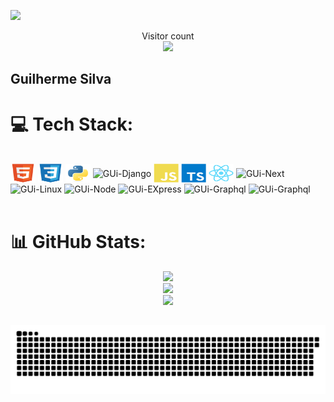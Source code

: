 ![](https://media0.giphy.com/media/3otPorWLQJq5GmHRtu/giphy.gif)

<p align="center"> 
  Visitor count<br>
  <img src="https://profile-counter.glitch.me/Guilherme013S/count.svg" />
</p>

## Guilherme Silva

# 💻 Tech Stack:

<div style="display: inline_block"><br>
<img align="center" alt="Gui-HTML" height="30" width="40" src="https://raw.githubusercontent.com/devicons/devicon/master/icons/html5/html5-original.svg">
<img align="center" alt="Gui-CSS" height="30" width="40" src="https://raw.githubusercontent.com/devicons/devicon/master/icons/css3/css3-original.svg">   <img align="center" alt="GUi-Python" height="30" width="40" src="https://raw.githubusercontent.com/devicons/devicon/master/icons/python/python-original.svg">
<img align="center" alt="GUi-Django" height="30" width="40" src="https://cdn.jsdelivr.net/gh/devicons/devicon/icons/django/django-plain.svg">
  
<img align="center" alt="GUi-Js" height="30" width="40" src="https://raw.githubusercontent.com/devicons/devicon/master/icons/javascript/javascript-plain.svg">
<img align="center" alt="GUi-Ts" height="30" width="40" src="https://raw.githubusercontent.com/devicons/devicon/master/icons/typescript/typescript-plain.svg">
<img align="center" alt="Gui-React" height="30" width="40" src="https://raw.githubusercontent.com/devicons/devicon/master/icons/react/react-original.svg">
<img align="center" alt="GUi-Next" height="30" width="40" src="https://cdn.jsdelivr.net/gh/devicons/devicon/icons/nextjs/nextjs-line.svg">
<img align="center" alt="GUi-Linux" height="30" width="40" src="https://cdn.jsdelivr.net/gh/devicons/devicon/icons/linux/linux-original.svg" />
<img align="center" alt="GUi-Node" height="30" width="40" src="https://cdn.jsdelivr.net/gh/devicons/devicon/icons/nodejs/nodejs-original.svg">
<img align="center" alt="GUi-EXpress" height="30" width="40" src="https://cdn.jsdelivr.net/gh/devicons/devicon/icons/express/express-original.svg">
<img align="center" alt="GUi-Graphql" height="30" width="40" src="https://cdn.jsdelivr.net/gh/devicons/devicon/icons/graphql/graphql-plain-wordmark.svg" />
<img align="center" alt="GUi-Graphql" height="30" width="40" src="https://cdn.jsdelivr.net/gh/devicons/devicon/icons/vuejs/vuejs-original-wordmark.svg" />

</div>
</Br>

# 📊 GitHub Stats:

<div align="center">
  <a href="https://github.com/Guilherme013S">

![](https://github-readme-stats.vercel.app/api?username=Guilherme013S&theme=synthwave&hide_border=false&include_all_commits=false&count_private=false)
    <br/>
![](https://github-readme-streak-stats.herokuapp.com/?user=Guilherme013S&theme=synthwave&hide_border=false)
    <br/>
![](https://github-readme-stats.vercel.app/api/top-langs/?username=Guilherme013S&theme=synthwave&hide_border=false&include_all_commits=false&count_private=false&layout=compact)

</div>
  
  ##
  
  ![Snake animation](https://github.com/Guilherme013S/Guilherme013S/blob/output/github-contribution-grid-snake.svg)
